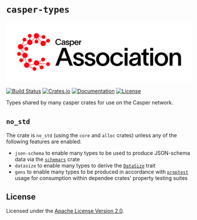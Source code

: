# `casper-types`

[![LOGO](https://raw.githubusercontent.com/casper-network/casper-node/master/images/casper-association-logo-primary.svg)](https://casper.network/)

[![Build Status](https://drone-auto-casper-network.casperlabs.io/api/badges/casper-network/casper-node/status.svg?branch=dev)](http://drone-auto-casper-network.casperlabs.io/casper-network/casper-node)
[![Crates.io](https://img.shields.io/crates/v/casper-types)](https://crates.io/crates/casper-types)
[![Documentation](https://docs.rs/casper-types/badge.svg)](https://docs.rs/casper-types)
[![License](https://img.shields.io/badge/license-Apache-blue)](https://github.com/casper-network/casper-node/blob/master/LICENSE)

Types shared by many casper crates for use on the Casper network.

## `no_std`

The crate is `no_std` (using the `core` and `alloc` crates) unless any of the following features are enabled:

* `json-schema` to enable many types to be used to produce JSON-schema data via the [`schemars`](https://crates.io/crates/schemars) crate
* `datasize` to enable many types to derive the [`DataSize`](https://github.com/casperlabs/datasize-rs) trait
* `gens` to enable many types to be produced in accordance with [`proptest`](https://crates.io/crates/proptest) usage for consumption within dependee crates' property testing suites

## License

Licensed under the [Apache License Version 2.0](https://github.com/casper-network/casper-node/blob/master/LICENSE).
